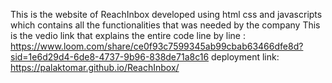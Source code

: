 This is the website of ReachInbox developed using html css and javascripts which contains all the functionalities that was needed by the company
This is the vedio link that explains the entire code line by line : https://www.loom.com/share/ce0f93c7599345ab99cbab63466dfe8d?sid=1e6d29d4-6de8-4737-9b96-838de71a8c16
deployment link:  https://palaktomar.github.io/ReachInbox/




